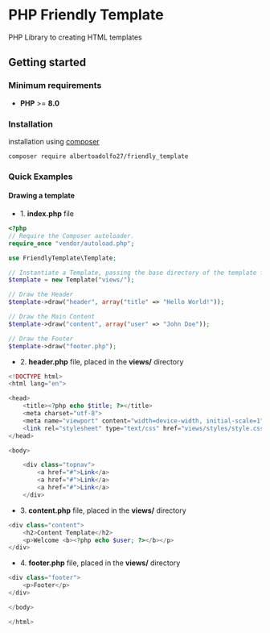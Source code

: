 # PHP Friendly Template

PHP Library to creating HTML templates

## Getting started

### Minimum requirements

- **PHP** >= **8.0**

### Installation

installation using [composer](https://getcomposer.org/)

```compose
composer require albertoadolfo27/friendly_template
````

### Quick Examples

#### Drawing a template

- 1\. **index.php** file

```php
<?php
// Require the Composer autoloader.
require_once "vendor/autoload.php";

use FriendlyTemplate\Template;

// Instantiate a Template, passing the base directory of the template files.
$template = new Template("views/");

// Draw the Header
$template->draw("header", array("title" => "Hello World!"));

// Draw the Main Content
$template->draw("content", array("user" => "John Doe"));

// Draw the Footer
$template->draw("footer.php");
```

- 2\. **header.php** file, placed in the **views/** directory

```php
<!DOCTYPE html>
<html lang="en">

<head>
    <title><?php echo $title; ?></title>
    <meta charset="utf-8">
    <meta name="viewport" content="width=device-width, initial-scale=1">
    <link rel="stylesheet" type="text/css" href="views/styles/style.css">
</head>

<body>

    <div class="topnav">
        <a href="#">Link</a>
        <a href="#">Link</a>
        <a href="#">Link</a>
    </div>
```

- 3\. **content.php** file, placed in the **views/** directory

```php
<div class="content">
    <h2>Content Template</h2>
    <p>Welcome <b><?php echo $user; ?></b></p>
</div>
```

- 4\. **footer.php** file, placed in the **views/** directory

```php
<div class="footer">
    <p>Footer</p>
</div>

</body>

</html>
```
